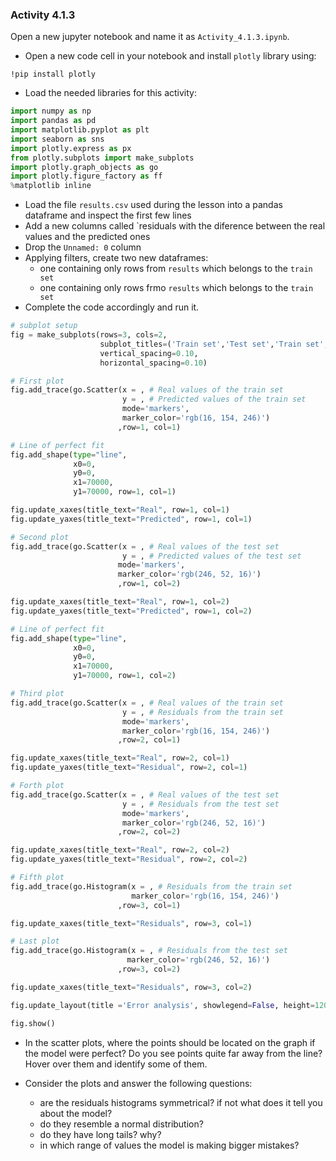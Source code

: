 ### Activity 4.1.3

Open a new jupyter notebook and name it as `Activity_4.1.3.ipynb`. 

- Open a new code cell in your notebook and install `plotly` library using:

```shell
!pip install plotly
```
- Load the needed libraries for this activity:

```python
import numpy as np
import pandas as pd
import matplotlib.pyplot as plt
import seaborn as sns
import plotly.express as px
from plotly.subplots import make_subplots
import plotly.graph_objects as go
import plotly.figure_factory as ff
%matplotlib inline
```

- Load the file `results.csv` used during the lesson into a pandas dataframe and inspect the first few lines
- Add a new columns called `residuals with the diference between the real values and the predicted ones
- Drop the `Unnamed: 0` column
- Applying filters, create two new dataframes:
   - one containing only rows from `results` which belongs to the `train set`
   - one containing only rows frmo `results` which belongs to the `train set`
- Complete the code accordingly and run it.

```python
# subplot setup
fig = make_subplots(rows=3, cols=2, 
                    subplot_titles=('Train set','Test set','Train set','Test set','Train set','Test set'),
                    vertical_spacing=0.10,
                    horizontal_spacing=0.10)
```

```python
# First plot
fig.add_trace(go.Scatter(x = , # Real values of the train set
                         y = , # Predicted values of the train set
                         mode='markers',
                         marker_color='rgb(16, 154, 246)')
                        ,row=1, col=1)

# Line of perfect fit
fig.add_shape(type="line",
              x0=0, 
              y0=0, 
              x1=70000, 
              y1=70000, row=1, col=1)

fig.update_xaxes(title_text="Real", row=1, col=1)
fig.update_yaxes(title_text="Predicted", row=1, col=1)

# Second plot
fig.add_trace(go.Scatter(x = , # Real values of the test set
                         y = , # Predicted values of the test set
                        mode='markers',
                        marker_color='rgb(246, 52, 16)')
                        ,row=1, col=2)

fig.update_xaxes(title_text="Real", row=1, col=2)
fig.update_yaxes(title_text="Predicted", row=1, col=2)

# Line of perfect fit
fig.add_shape(type="line",
              x0=0, 
              y0=0, 
              x1=70000, 
              y1=70000, row=1, col=2)

# Third plot
fig.add_trace(go.Scatter(x = , # Real values of the train set
                         y = , # Residuals from the train set
                         mode='markers',
                         marker_color='rgb(16, 154, 246)')
                        ,row=2, col=1)

fig.update_xaxes(title_text="Real", row=2, col=1)
fig.update_yaxes(title_text="Residual", row=2, col=1)

# Forth plot
fig.add_trace(go.Scatter(x = , # Real values of the test set
                         y = , # Residuals from the test set
                         mode='markers',
                         marker_color='rgb(246, 52, 16)')
                        ,row=2, col=2)

fig.update_xaxes(title_text="Real", row=2, col=2)
fig.update_yaxes(title_text="Residual", row=2, col=2)

# Fifth plot
fig.add_trace(go.Histogram(x = , # Residuals from the train set
                           marker_color='rgb(16, 154, 246)')
                        ,row=3, col=1)

fig.update_xaxes(title_text="Residuals", row=3, col=1)

# Last plot
fig.add_trace(go.Histogram(x = , # Residuals from the test set
                          marker_color='rgb(246, 52, 16)')
                        ,row=3, col=2)

fig.update_xaxes(title_text="Residuals", row=3, col=2)

fig.update_layout(title ='Error analysis', showlegend=False, height=1200)

fig.show()
```

- In the scatter plots, where the points should be located on the graph if the model were perfect? Do you see points quite far away from the line? Hover over them and identify some of them.

- Consider the  plots and answer the following questions:
   - are the residuals histograms symmetrical? if not what does it tell you about the model?
   - do they resemble a normal distribution?
   - do they have long tails? why? 
   - in which range of values the model is making bigger mistakes? 
   


